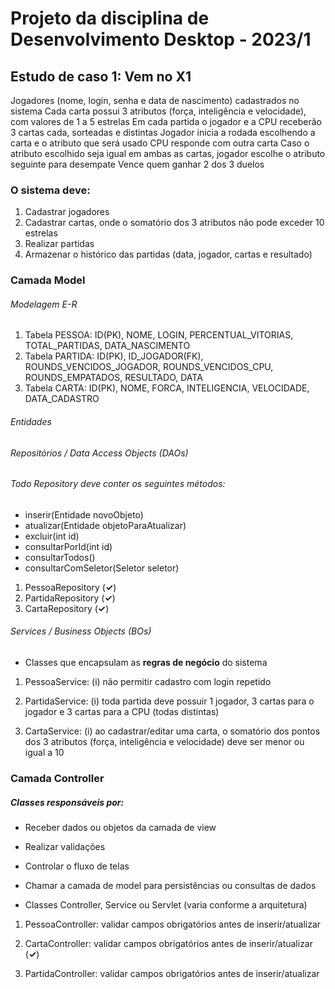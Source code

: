 # Projeto da disciplina de Desenvolvimento Desktop - 2023/1

## Estudo de caso 1: Vem no X1
Jogadores (nome, login, senha e data de nascimento) cadastrados no sistema
Cada carta possui 3 atributos (força, inteligência e velocidade), com valores de 1 a 5 estrelas
Em cada partida o jogador e a CPU receberão 3 cartas cada, sorteadas e distintas
Jogador inicia a rodada escolhendo a carta e o atributo que será usado
CPU responde com outra carta
Caso o atributo escolhido seja igual em ambas as cartas, jogador escolhe o atributo seguinte para desempate
Vence quem ganhar 2 dos 3 duelos

### O sistema deve:
1. Cadastrar jogadores
2. Cadastrar cartas, onde o somatório dos 3 atributos não pode exceder 10 estrelas
3. Realizar partidas
4. Armazenar o histórico das partidas (data, jogador, cartas e resultado)


### Camada Model
###### Modelagem E-R

1. Tabela PESSOA: ID(PK), NOME, LOGIN, PERCENTUAL_VITORIAS, TOTAL_PARTIDAS, DATA_NASCIMENTO 
2. Tabela PARTIDA: ID(PK), ID_JOGADOR(FK), ROUNDS_VENCIDOS_JOGADOR, ROUNDS_VENCIDOS_CPU, ROUNDS_EMPATADOS, RESULTADO, DATA 
3. Tabela CARTA: ID(PK), NOME, FORCA, INTELIGENCIA, VELOCIDADE, DATA_CADASTRO

###### Entidades
###### Repositórios / Data Access Objects (DAOs)
###### Todo Repository deve conter os seguintes métodos: 
* inserir(Entidade novoObjeto)
* atualizar(Entidade objetoParaAtualizar)
* excluir(int id)
* consultarPorId(int id) 
* consultarTodos()
* consultarComSeletor(Seletor seletor)

1. PessoaRepository (<span><strong>&#10003;</strong></span>)
2. PartidaRepository (<span><strong>&#10003;</strong></span>)
3. CartaRepository (<span><strong>&#10003;</strong></span>)

###### Services / Business Objects (BOs)
* Classes que encapsulam as **regras de negócio** do sistema

1. PessoaService: (i) não permitir cadastro com login repetido

2. PartidaService:  (i) toda partida deve possuir 1 jogador, 3 cartas para o jogador e 3 cartas para a CPU (todas distintas)

3. CartaService: (i) ao cadastrar/editar uma carta, o somatório dos pontos dos 3 atributos (força, inteligência e velocidade) deve ser menor ou igual a 10

### Camada Controller
##### Classes responsáveis por: 

* Receber dados ou objetos da camada de view

* Realizar validações

* Controlar o fluxo de telas

* Chamar a camada de model para persistências ou consultas de dados

* Classes Controller, Service ou Servlet (varia conforme a arquitetura)


1. PessoaController: validar campos obrigatórios antes de inserir/atualizar

2. CartaController: validar campos obrigatórios antes de inserir/atualizar (<span><strong>&#10003;</strong></span>)

3. PartidaController: validar campos obrigatórios antes de inserir/atualizar

